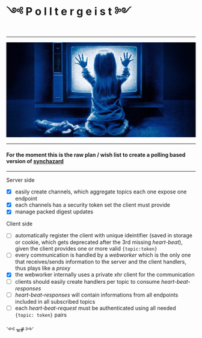 # ༺ P o l l t e r g e i s t ༻
---
![Polltergeist](https://github.com/fedeghe/polltergeist/blob/master/sample/cli/media/poltergeist_eventbrite.jpg?raw=true)

---

#### For the moment this is the raw plan / wish list to create a **polling** based version of [synchazard](https://github.com/fedeghe/synchazard)  

---
Server side
- [x] easily create channels, which aggregate topics each one expose one endpoint
- [x] each channels has a security token set the client must provide
- [x] manage packed digest updates

Client side
- [ ] automatically register the client with unique ideintifier (saved in storage or cookie, which gets deprecated after the 3rd missing _heart-beat_), given the client provides one or more valid `{topic:token}`
- [ ] every communication is handled by a _webworker_ which is the only one that receives/sends information to the server and the client handlers, thus plays like a _proxy_
- [x] the webworker internally uses a private xhr client for the communication
- [ ] clients should easily create handlers per topic to consume _heart-beat-responses_
- [ ] _heart-beat-responses_ will contain informations from all endpoints included in all subscribed topics
- [ ] each _heart-beat-request_ must be authenticated using all needed `{topic: token}` pairs  

༺ ᚗᚌ ༻